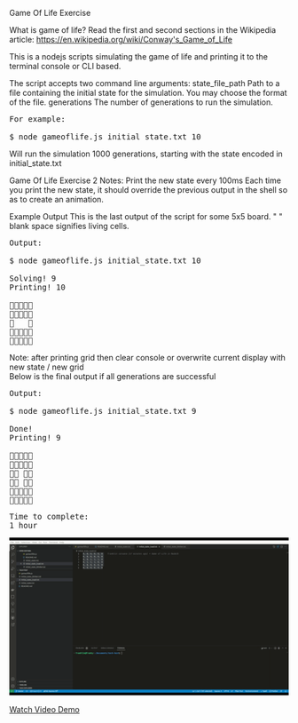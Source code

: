 Game Of Life Exercise

What is game of life?
Read the first and second sections in the Wikipedia article:
https://en.wikipedia.org/wiki/Conway's_Game_of_Life

This is a nodejs scripts simulating the game of life and
printing it to the terminal console or CLI based.

The script accepts two command line arguments:
state_file_path
Path to a file containing the initial state for the simulation. You may choose
the format of the file.
generations
The number of generations to run the simulation.
<pre>
For example:

$ node gameoflife.js initial_state.txt 10
</pre>

Will run the simulation 1000 generations, starting with the state encoded in
initial_state.txt

Game Of Life Exercise 2
Notes:
Print the new state every 100ms
Each time you print the new state, it should override the previous output in
the shell so as to create an animation.

Example Output
This is the last output of the script for some 5x5 board. " " blank space signifies living cells.
<pre>
Output:

$ node gameoflife.js initial_state.txt 10

Solving! 9
Printing! 10



   


</pre>
Note: after printing grid then clear console or overwrite current display with new state / new grid <br />
Below is the final output if all generations are successful
<pre>
Output:

$ node gameoflife.js initial_state.txt 9

Done!
Printing! 9



 
 


</pre>

<pre>
Time to complete:
1 hour
</pre>

<img src="https://github.com/fdc1010/gameoflife-nodejs/blob/master/gameoflife.gif" width="2400px" />

[Watch Video Demo](http://www.youtube.com/watch?v=zJiMsQc7ULY)
